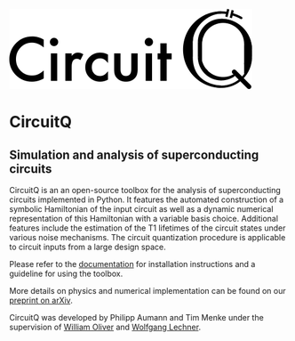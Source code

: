 ![Logo](new_logo.png)
# CircuitQ
## Simulation and analysis of superconducting circuits

CircuitQ is an an open-source toolbox for the analysis of superconducting circuits implemented in Python. It features the automated construction of a symbolic Hamiltonian of the input circuit as well as a dynamic numerical representation of this Hamiltonian with a variable basis choice. Additional features include the estimation of the T1 lifetimes of the circuit states under various noise mechanisms. The circuit quantization procedure is applicable to circuit inputs from a large design space.

Please refer to the [documentation](https://circuitq.readthedocs.io/en/latest/) for installation instructions and a guideline for using the toolbox.

More details on physics and numerical implementation can be found on our [preprint on arXiv](http://arxiv.org/abs/2106.05342
).

CircuitQ was developed by Philipp Aumann and Tim Menke under the supervision of [William Oliver](https://equs.mit.edu/) and [Wolfgang Lechner](https://www.uibk.ac.at/th-physik/quantum-optimization/).

